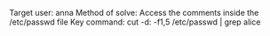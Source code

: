 Target user: anna
Method of solve: Access the comments inside the /etc/passwd file
Key command:
cut -d: -f1,5 /etc/passwd | grep alice
